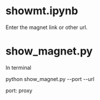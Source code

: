# showmt.ipynb
Enter the magnet link or other url.

# show_magnet.py
In terminal

python show_magnet.py --port --url

port: proxy
